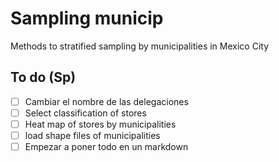Sampling municip
================

Methods to stratified sampling by municipalities in Mexico City

To do (Sp)
----------

- [ ] Cambiar el nombre de las delegaciones
- [ ] Select classification of stores
- [ ] Heat map of stores by municipalities
- [ ] load shape files of municipalities
- [ ] Empezar a poner todo en un markdown
